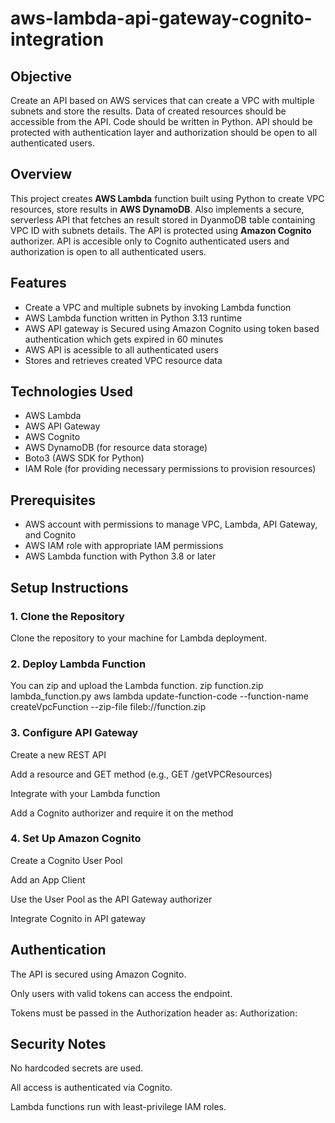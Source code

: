 # aws-lambda-api-gateway-cognito-integration

## Objective

Create an API based on AWS services that can create a VPC with multiple subnets and store the results. Data of created resources should be accessible from the API. Code should be written in Python. API should be protected with authentication layer and authorization should be open to all authenticated users.

## Overview

This project creates **AWS Lambda** function built using Python to create VPC resources, store results in **AWS DynamoDB**. Also implements a secure, serverless API that fetches an result stored in DyanmoDB table containing VPC ID with subnets details. The API is protected using **Amazon Cognito** authorizer. API is accesible only to Cognito authenticated users and authorization is open to all authenticated users.

## Features

- Create a VPC and multiple subnets by invoking Lambda function
- AWS Lambda function written in Python 3.13 runtime
- AWS API gateway is Secured using Amazon Cognito using token based authentication which gets expired in 60 minutes
- AWS API is acessible to all authenticated users
- Stores and retrieves created VPC resource data

## Technologies Used

- AWS Lambda
- AWS API Gateway
- AWS Cognito
- AWS DynamoDB (for resource data storage)
- Boto3 (AWS SDK for Python)
- IAM Role (for providing necessary permissions to provision resources)

## Prerequisites

- AWS account with permissions to manage VPC, Lambda, API Gateway, and Cognito
- AWS IAM role with appropriate IAM permissions
- AWS Lambda function with Python 3.8 or later

## Setup Instructions

### 1. Clone the Repository
Clone the repository to your machine for Lambda deployment.

### 2. Deploy Lambda Function
You can zip and upload the Lambda function.
zip function.zip lambda_function.py
aws lambda update-function-code --function-name createVpcFunction --zip-file fileb://function.zip

### 3. Configure API Gateway
Create a new REST API

Add a resource and GET method (e.g., GET /getVPCResources)

Integrate with your Lambda function

Add a Cognito authorizer and require it on the method

### 4. Set Up Amazon Cognito
Create a Cognito User Pool

Add an App Client

Use the User Pool as the API Gateway authorizer

Integrate Cognito in API gateway

## Authentication
The API is secured using Amazon Cognito.

Only users with valid tokens can access the endpoint.

Tokens must be passed in the Authorization header as:
Authorization: <your-token>

## Security Notes
No hardcoded secrets are used.

All access is authenticated via Cognito.

Lambda functions run with least-privilege IAM roles.
